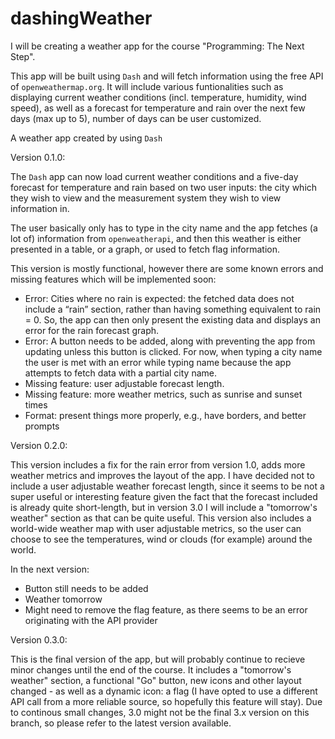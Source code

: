 # dashingWeather

I will be creating a weather app for the course "Programming: The Next Step".

This app will be built using `Dash` and will fetch information using the free API of `openweathermap.org`. It will include various funtionalities such as displaying current weather conditions (incl. temperature, humidity, wind speed), as well as a forecast for temperature and rain over the next few days (max up to 5), number of days can be user customized.

A weather app created by using `Dash`

Version 0.1.0:

The `Dash` app can now load current weather conditions and a five-day forecast for temperature and rain based on two user inputs: the city which they wish to view and the measurement system they wish to view information in.

The user basically only has to type in the city name and the app fetches (a lot of) information from `openweatherapi`, and then this weather is either presented in a table, or a graph, or used to fetch flag information.

This version is mostly functional, however there are some known errors and missing features which will be implemented soon:
-	Error: Cities where no rain is expected: the fetched data does not include a “rain” section, rather than having something equivalent to rain = 0. So, the app can then only present the existing data and displays an error for the rain forecast graph.
-	Error: A button needs to be added, along with preventing the app from updating unless this button is clicked. For now, when typing a city name the user is met with an error while typing name because the app attempts to fetch data with a partial city name.
-	Missing feature: user adjustable forecast length. 
-	Missing feature: more weather metrics, such as sunrise and sunset times
-	Format: present things more properly, e.g., have borders, and better prompts

Version 0.2.0:

This version includes a fix for the rain error from version 1.0, adds more weather metrics and improves the layout of the app. I have decided not to include a user adjustable weather forecast length, since it seems to be not a super useful or interesting feature given the fact that the forecast included is already quite short-length, but in version 3.0 I will include a "tomorrow's weather" section as that can be quite useful. This version also includes a world-wide weather map with user adjustable metrics, so the user can choose to see the temperatures, wind or clouds (for example) around the world. 

In the next version:
- Button still needs to be added
- Weather tomorrow
- Might need to remove the flag feature, as there seems to be an error originating with the API provider

Version 0.3.0:

This is the final version of the app, but will probably continue to recieve minor changes until the end of the course. It includes a "tomorrow's weather" section, a functional "Go" button, new icons and other layout changed - as well as a dynamic icon: a flag (I have opted to use a different API call from a more reliable source, so hopefully this feature will stay).
Due to continous small changes, 3.0 might not be the final 3.x version on this branch, so please refer to the latest version available.
